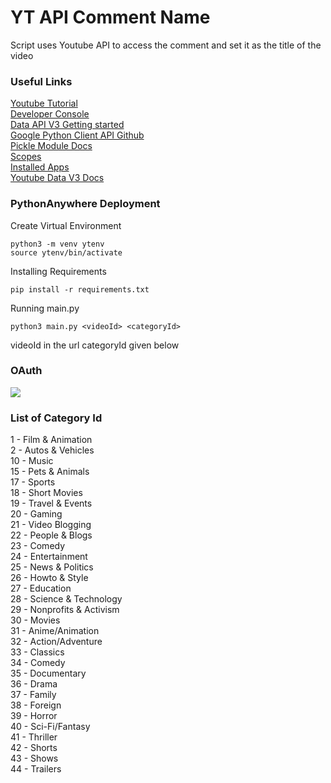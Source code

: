 # YT API Comment Name

Script uses Youtube API to access the comment and set it as the title of the video

### Useful Links

[Youtube Tutorial]() <br>
[Developer Console](https://console.developers.google.com/) <br>
[Data API V3 Getting started](https://developers.google.com/youtube/v3/getting-started) <br>
[Google Python Client API Github](https://github.com/googleapis/google-api-python-client) <br>
[Pickle Module Docs](https://docs.python.org/3/library/pickle.html) <br>
[Scopes](https://developers.google.com/identity/protocols/oauth2/scopes#youtube) <br>
[Installed Apps](https://developers.google.com/youtube/v3/live/guides/auth/installed-apps) <br>
[Youtube Data V3 Docs](https://developers.google.com/youtube/v3/docs)

### PythonAnywhere Deployment

Create Virtual Environment

```
python3 -m venv ytenv
source ytenv/bin/activate
```

Installing Requirements

```
pip install -r requirements.txt
```

Running main.py

```
python3 main.py <videoId> <categoryId>
```
videoId in the url
categoryId given below

### OAuth

<img src ="https://github.com/niranjanneeru/YT-API-Comment-Name/blob/master/OAuth.jpeg?raw=true">


### List of Category Id

1 -  Film & Animation<br>
2 - Autos & Vehicles<br>
10 - Music<br>
15 - Pets & Animals<br>
17 - Sports<br>
18 - Short Movies<br>
19 - Travel & Events<br>
20 - Gaming<br>
21 - Video Blogging<br>
22 - People & Blogs<br>
23 - Comedy<br>
24 - Entertainment<br>
25 - News & Politics<br>
26 - Howto & Style<br>
27 - Education<br>
28 - Science & Technology<br>
29 - Nonprofits & Activism<br>
30 - Movies<br>
31 - Anime/Animation<br>
32 - Action/Adventure<br>
33 - Classics<br>
34 - Comedy<br>
35 - Documentary<br>
36 - Drama<br>
37 - Family<br>
38 - Foreign<br>
39 - Horror<br>
40 - Sci-Fi/Fantasy<br>
41 - Thriller<br>
42 - Shorts<br>
43 - Shows<br>
44 - Trailers<br>
